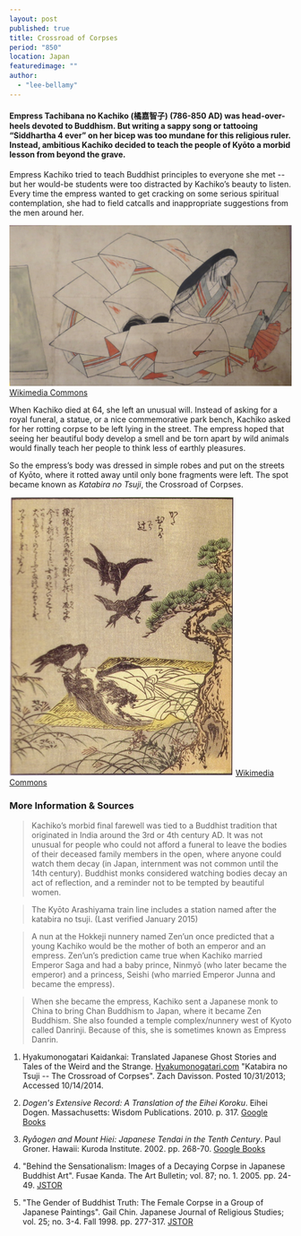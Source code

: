 ```yaml
---
layout: post
published: true
title: Crossroad of Corpses
period: "850"
location: Japan
featuredimage: ""
author:
  - "lee-bellamy"
---
```


#### Empress Tachibana no Kachiko (橘嘉智子) (786-850 AD) was head-over-heels devoted to Buddhism. But writing a sappy song or tattooing “Siddhartha 4 ever” on her bicep was too mundane for this religious ruler. Instead, ambitious Kachiko decided to teach the people of Kyōto a morbid lesson from beyond the grave.

Empress Kachiko tried to teach Buddhist principles to everyone she met -- but her would-be students were too distracted by Kachiko’s beauty to listen. Every time the empress wanted to get cracking on some serious spiritual contemplation, she had to field catcalls and inappropriate suggestions from the men around her.

![An anonymous 18th century artist's representation of Kachiko, titled Nine Stages of Decomposition of the Heian Period Empress Danrin. 18th century Japan. Honolulu Museum of Art, Richard Lane Collection.](/images/Nine_Stages_of_Decomposition_of_the_Heian_Period_Empress_Danrin_Honolulu_Museum_of_Art_II.JPG "An anonymous 18th century artist's representation of Kachiko, titled Nine Stages of Decomposition of the Heian Period Empress Danrin. 18th century Japan. Honolulu Museum of Art, Richard Lane Collection.") [Wikimedia Commons](http://commons.wikimedia.org/wiki/File:Nine_Stages_of_Decomposition_of_the_Heian_Period_Empress_Danrin,_Honolulu_Museum_of_Art_II.JPG)

When Kachiko died at 64, she left an unusual will. Instead of asking for a royal funeral, a statue, or a nice commemorative park bench, Kachiko asked for her rotting corpse to be left lying in the street. The empress hoped that seeing her beautiful body develop a smell and be torn apart by wild animals would finally teach her people to think less of earthly pleasures.

So the empress’s body was dressed in simple robes and put on the streets of Kyōto, where it rotted away until only bone fragments were left. The spot became known as _Katabira no Tsuji_, the Crossroad of Corpses.

![Illustration of Kachiko from the Picture Book of a Hundred Tales - Ehon hyaku monogatari - vol. 1, Takehara Shunsensai 竹原春泉斎 and Tōkaen Michimaro 桃花園三千麿. c. 1841 AD.](/images/shunsenkatabiragatsuji.jpg "Illustration of Kachiko from the Picture Book of a Hundred Tales - Ehon hyaku monogatari - vol. 1, Takehara Shunsensai 竹原春泉斎 and Tōkaen Michimaro 桃花園三千麿. c. 1841 AD.") [Wikimedia Commons](https://commons.wikimedia.org/wiki/File:ShunsenKatabiragatsuji.jpg)


### More Information & Sources

> Kachiko’s morbid final farewell was tied to a Buddhist tradition that originated in India around the 3rd or 4th century AD. It was not unusual for people who could not afford a funeral to leave the bodies of their deceased family members in the open, where anyone could watch them decay (in Japan, internment was not common until the 14th century). Buddhist monks considered watching bodies decay an act of reflection, and a reminder not to be tempted by beautiful women.

> The Kyōto Arashiyama train line includes a station named after the katabira no tsuji. (Last verified January 2015)

> A nun at the Hokkeji nunnery named Zen’un once predicted that a young Kachiko would be the mother of both an emperor and an empress. Zen’un’s prediction came true when Kachiko married Emperor Saga and had a baby prince, Ninmyō (who later became the emperor) and a princess, Seishi (who married Emperor Junna and became the empress).

> When she became the empress, Kachiko sent a Japanese monk to China to bring Chan Buddhism to Japan, where it became Zen Buddhism. She also founded a temple complex/nunnery west of Kyoto called Danrinji. Because of this, she is sometimes known as Empress Danrin.



1. Hyakumonogatari Kaidankai: Translated Japanese Ghost Stories and Tales of the Weird and the Strange. [Hyakumonogatari.com](http://hyakumonogatari.com/2013/10/31/katabira-no-tsuji-the-crossroad-of-corpses/) "Katabira no Tsuji -- The Crossroad of Corpses". Zach Davisson. Posted 10/31/2013; Accessed 10/14/2014.

2. _Dogen's Extensive Record: A Translation of the Eihei Koroku_. Eihei Dogen. Massachusetts: Wisdom Publications. 2010. p. 317. [Google Books](https://books.google.com/books?id=9nqqLwjgzQoC&pg=PA317&lpg=PA317&dq=empress+tachibana&source=bl&ots=Y7vuDkuJNG&sig=20Lmary09OLh0sO2XRWg0Bw9v0A&hl=en&sa=X&ei=JmM9VLHJDIf4yATtw4GoDQ&ved=0CEsQ6AEwBw#v=onepage&q=empress%20tachibana&f=false)

3. _Ryåogen and Mount Hiei: Japanese Tendai in the Tenth Century_. Paul Groner. Hawaii: Kuroda Institute. 2002. pp. 268-70. [Google Books](https://books.google.com/books?id=B1eVBPvvFMgC&pg=PA268&dq=tachibana+kachiko&hl=en&sa=X&ei=pv4-VMXdHsX2yQSUuoJI&ved=0CB8Q6AEwAA#v=onepage&q=tachibana%20kachiko&f=false)

4. "Behind the Sensationalism: Images of a Decaying Corpse in Japanese Buddhist Art". Fusae Kanda. The Art Bulletin; vol. 87; no. 1. 2005. pp. 24-49. [JSTOR](http://www.jstor.org/discover/10.2307/25067154?searchUri=%2Faction%2FdoBasicSearch%3FQuery%3D%2528Behind%2Bthe%2BSensationalism%253A%2BImages%2Bof%2Ba%2BDecaying%2BCorpse%2Bin%2BJapanese%2BBuddhist%2BArt%252C%26amp%3Bprq%3D%2528Behind%2Bthe%2BSensationalism%253A%2BImages%2Bof%2Ba%2BDecaying%2BCorpse%2Bin%2BJapanese%2BBuddhist%2BArt%252C%2Bby%2BFusae%2BKanda.%2BThe%2BArt%2BBulletin%252C%2Bvol.%2B87%252C%2Bno.%2B1%252C%2B2005.%2Bpp.%2B24-49.%2529%2BAND%2Biid%253A%252810.2307%252Fi30234026%2529%26amp%3Bgroup%3Dnone%26amp%3Bso%3Drel%26amp%3Bhp%3D25%26amp%3Bfc%3Doff%26amp%3Bwc%3Don&resultItemClick=true&Search=yes&searchText=%2528Behind&searchText=the&searchText=Sensationalism%253A&searchText=Images&searchText=of&searchText=a&searchText=Decaying&searchText=Corpse&searchText=in&searchText=Japanese&searchText=Buddhist&searchText=Art%252C%2529&uid=3739928&uid=2129&uid=2134&uid=2&uid=70&uid=4&uid=3739256&sid=21106566079563)

5. "The Gender of Buddhist Truth: The Female Corpse in a Group of Japanese Paintings". Gail Chin. Japanese Journal of Religious Studies; vol. 25; no. 3-4. Fall 1998. pp. 277-317. [JSTOR](http://www.jstor.org/discover/10.2307/30234031?uid=3739928&uid=2129&uid=2&uid=70&uid=4&uid=3739256&sid=21106566079563)
